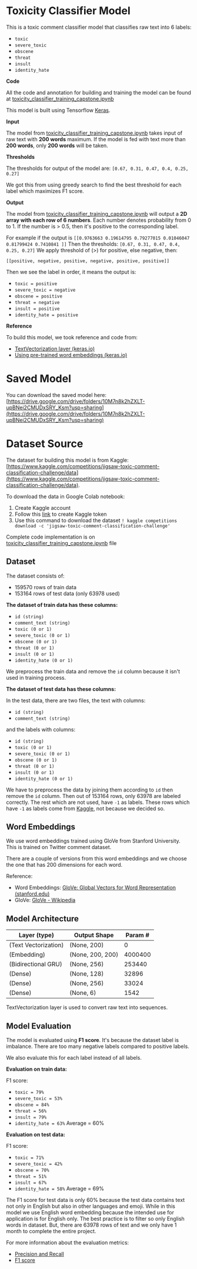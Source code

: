 # Toxicity Classifier Model
This is a toxic comment classifier model that classifies raw text into 6 labels:

-   `toxic`
-   `severe_toxic`
-   `obscene`
-   `threat`
-   `insult`
-   `identity_hate`

**Code**

All the code and annotation for building and training the model can be found at [toxicity_classifier_training_capstone.ipynb](https://github.com/C23-PS376/toxicity-classifier-model/blob/main/toxicity_classifier_training_capstone.ipynb)

This model is built using Tensorflow [Keras](https://keras.io/).

**Input**

The model from [toxicity_classifier_training_capstone.ipynb](https://github.com/C23-PS376/toxicity-classifier-model/blob/main/toxicity_classifier_training_capstone.ipynb) takes input of raw text with **200 words** maximum. If the model is fed with text more than **200 words**, only **200 words** will be taken.

**Thresholds**

The thresholds for output of the model are:
`[0.67, 0.31, 0.47, 0.4, 0.25, 0.27]`

We got this from using greedy search to find the best threshold for each label which maximizes F1 score.

**Output**

The model from [toxicity_classifier_training_capstone.ipynb](https://github.com/C23-PS376/toxicity-classifier-model/blob/main/toxicity_classifier_training_capstone.ipynb) will output a **2D array with each row of 6 numbers**. Each number denotes probability from 0 to 1. If the number is > 0.5, then it's positive to the corresponding label.

For example if the output is 
`[[0.9763663 0.19614795 0.79277015 0.01046047 0.81799424 0.7410841 ]]`
Then the thresholds:
`[0.67, 0.31, 0.47, 0.4, 0.25, 0.27]`
We apply threshold of (>) for positive, else negative, then:

    [[positive, negative, positive, negative, positive, positive]]

Then we see the label in order, it means the output is:
-   `toxic = positive`
-   `severe_toxic = negative`
-   `obscene = positive`
-   `threat = negative`
-   `insult = positive`
-   `identity_hate = positive`


**Reference**

To build this model, we took reference and code from:

 - [TextVectorization layer (keras.io)](https://keras.io/api/layers/preprocessing_layers/core_preprocessing_layers/text_vectorization/)
 - [Using pre-trained word embeddings (keras.io)](https://keras.io/examples/nlp/pretrained_word_embeddings/)

# Saved Model

You can download the saved model here: [https://drive.google.com/drive/folders/10M7n8k2hZXLT-upBNei2CMUDxSRY_Ksm?usp=sharing](https://drive.google.com/drive/folders/10M7n8k2hZXLT-upBNei2CMUDxSRY_Ksm?usp=sharing)

# Dataset Source

The dataset for building this model is from Kaggle: [https://www.kaggle.com/competitions/jigsaw-toxic-comment-classification-challenge/data](https://www.kaggle.com/competitions/jigsaw-toxic-comment-classification-challenge/data).

To download the data in Google Colab notebook:

 1. Create Kaggle account
 2. Follow this [link](https://www.kaggle.com/general/74235) to create Kaggle token
 3. Use this command to download the dataset `! kaggle competitions download -c 'jigsaw-toxic-comment-classification-challenge'`

Complete code implementation is on [toxicity_classifier_training_capstone.ipynb](https://github.com/C23-PS376/toxicity-classifier-model/blob/main/toxicity_classifier_training_capstone.ipynb) file

## Dataset
The dataset consists of:

 - 159570 rows of train data 
 - 153164 rows of test data (only 63978 used)

**The dataset of train data has these columns:**

 - `id (string)`
 - `comment_text (string)`
 - `toxic (0 or 1)`
 - `severe_toxic (0 or 1)`
 - `obscene (0 or 1)`
 - `threat (0 or 1)`
 - `insult (0 or 1)`
 - `identity_hate (0 or 1)`

We preprocess the train data and remove the `id` column because it isn't used in training process.

**The dataset of test data has these columns:**

In the test data, there are two files, the text with columns:
 - `id (string)`
 - `comment_text (string)`

and the labels with columns:
 - `id (string)`
 - `toxic (0 or 1)`
 - `severe_toxic (0 or 1)`
 - `obscene (0 or 1)`
 - `threat (0 or 1)`
 - `insult (0 or 1)`
 - `identity_hate (0 or 1)`

We have to preprocess the data by joining them according to `id` then remove the `id` column. 
Then out of 153164 rows, only 63978 are labeled correctly. The rest which are not used, have `-1` as labels. These rows which have `-1` as labels come from [Kaggle](https://www.kaggle.com/competitions/jigsaw-toxic-comment-classification-challenge/data), not because we decided so.

## Word Embeddings
We use word embeddings trained using GloVe from Stanford University. This is trained on Twitter comment dataset.

There are a couple of versions from this word embeddings and we choose the one that has 200 dimensions for each word.

Reference:

 - Word Embeddings: [GloVe: Global Vectors for Word Representation (stanford.edu)](https://nlp.stanford.edu/projects/glove/)
 - GloVe: [GloVe - Wikipedia](https://en.wikipedia.org/wiki/GloVe)

## Model Architecture
 
Layer (type) | Output Shape | Param # | 
--- | --- | --- |
(Text Vectorization) | (None, 200) | 0 |
(Embedding) | (None, 200, 200) | 4000400 |
(Bidirectional GRU) | (None, 256) | 253440 |
(Dense) | (None, 128) | 32896 | 
(Dense) | (None, 256) | 33024 | 
(Dense) | (None, 6) | 1542 |

TextVectorization layer is used to convert raw text into sequences.


## Model Evaluation

The model is evaluated using **F1 score**. It's because the dataset label is imbalance. There are too many negative labels compared to positive labels.

We also evaluate this for each label instead of all labels.

**Evaluation on train data:**

 F1 score:
 - `toxic = 79%`
 - `severe_toxic = 53%`
 - `obscene = 84%`
 - `threat = 56%`
 - `insult = 79%`
 - `identity_hate = 63%`
Average = 60%

**Evaluation on test data:**

 F1 score:
 - `toxic = 71%`
 - `severe_toxic = 42%`
 - `obscene = 70%`
 - `threat = 51%`
 - `insult = 67%`
 - `identity_hate = 58%`
 Average = 69%
 
The F1 score for test data is only 60% because the test data contains text not only in English but also in other languages and emoji. While in this model we use English word embedding because the intended use for application is for English only. The best practice is to filter so only English words in dataset. But, there are 63978 rows of text and we only have 1 month to complete the entire project.
 
For more information about the evaluation metrics:

 - [Precision and Recall](https://en.wikipedia.org/wiki/Precision_and_recall)
 - [F1 score](https://en.wikipedia.org/wiki/F-score)
